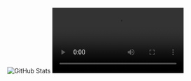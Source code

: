 ![GitHub Stats](https://github-readme-stats.vercel.app/api/top-langs/?username=mfletcher2&theme=material-palenight&show_icons=true&hide_border=true&layout=compact)
<video src="https://github.com/user-attachments/assets/718111fe-fe8d-4bf4-b6b8-5e421a03a450" />
